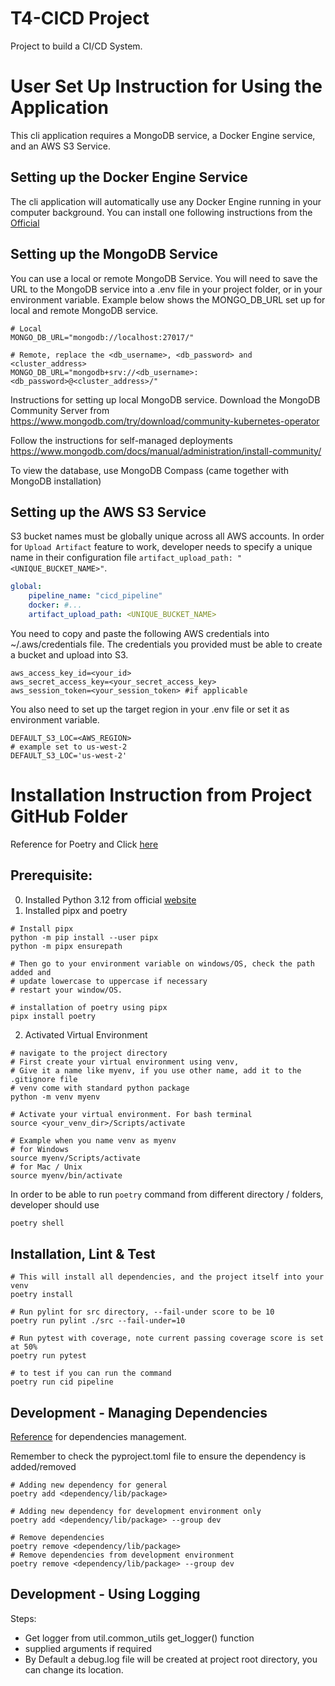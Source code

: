# T4-CICD Project

Project to build a CI/CD System.

# User Set Up Instruction for Using the Application

This cli application requires a MongoDB service, a Docker Engine service, and an AWS S3 Service.

## Setting up the Docker Engine Service

The cli application will automatically use any Docker Engine running in your computer background.
You can install one following instructions from the [Official](https://www.docker.com/products/docker-desktop/)

## Setting up the MongoDB Service

You can use a local or remote MongoDB Service. You will need to save the URL to the MongoDB service
into a .env file in your project folder, or in your environment variable. Example below shows the
MONGO_DB_URL set up for local and remote MongoDB service.

```shell
# Local
MONGO_DB_URL="mongodb://localhost:27017/"

# Remote, replace the <db_username>, <db_password> and <cluster_address>
MONGO_DB_URL="mongodb+srv://<db_username>:<db_password>@<cluster_address>/"
```

Instructions for setting up local MongoDB service.
Download the MongoDB Community Server from
https://www.mongodb.com/try/download/community-kubernetes-operator

Follow the instructions for self-managed deployments
https://www.mongodb.com/docs/manual/administration/install-community/

To view the database, use MongoDB Compass (came together with MongoDB installation)

## Setting up the AWS S3 Service

S3 bucket names must be globally unique across all AWS accounts. In order for `Upload Artifact` feature to work, developer needs to specify a unique name in their configuration file `artifact_upload_path: "<UNIQUE_BUCKET_NAME>"`.
```yml
global:
    pipeline_name: "cicd_pipeline"
    docker: #...
    artifact_upload_path: <UNIQUE_BUCKET_NAME>
```

You need to copy and paste the following AWS credentials into ~/.aws/credentials file.
The credentials you provided must be able to create a bucket and upload into S3.

```shell
aws_access_key_id=<your_id>
aws_secret_access_key=<your_secret_access_key>
aws_session_token=<your_session_token> #if applicable
```

You also need to set up the target region in your .env file or set it as environment variable.

```shell
DEFAULT_S3_LOC=<AWS_REGION>
# example set to us-west-2
DEFAULT_S3_LOC='us-west-2'
```

# Installation Instruction from Project GitHub Folder

Reference for Poetry and Click [here](https://medium.com/@chinsj/develop-and-deploy-cli-tool-on-python-with-poetry-and-click-ab62f4341c45)

## Prerequisite:

0. Installed Python 3.12 from official [website](https://www.python.org/downloads/)
1. Installed pipx and poetry

```shell
# Install pipx
python -m pip install --user pipx
python -m pipx ensurepath

# Then go to your environment variable on windows/OS, check the path added and
# update lowercase to uppercase if necessary
# restart your window/OS.

# installation of poetry using pipx
pipx install poetry
```

2. Activated Virtual Environment

```shell
# navigate to the project directory
# First create your virtual environment using venv,
# Give it a name like myenv, if you use other name, add it to the .gitignore file
# venv come with standard python package
python -m venv myenv

# Activate your virtual environment. For bash terminal
source <your_venv_dir>/Scripts/activate

# Example when you name venv as myenv
# for Windows
source myenv/Scripts/activate
# for Mac / Unix
source myenv/bin/activate
```

In order to be able to run `poetry` command from different directory / folders,
developer should use
```sh
poetry shell
```

## Installation, Lint & Test

```shell
# This will install all dependencies, and the project itself into your venv
poetry install

# Run pylint for src directory, --fail-under score to be 10
poetry run pylint ./src --fail-under=10

# Run pytest with coverage, note current passing coverage score is set at 50%
poetry run pytest

# to test if you can run the command
poetry run cid pipeline
```

## Development - Managing Dependencies

[Reference](https://python-poetry.org/docs/managing-dependencies/#installing-group-dependencies) for dependencies management.

Remember to check the pyproject.toml file to ensure the dependency is added/removed

```shell
# Adding new dependency for general
poetry add <dependency/lib/package>

# Adding new dependency for development environment only
poetry add <dependency/lib/package> --group dev

# Remove dependencies
poetry remove <dependency/lib/package>
# Remove dependencies from development environment
poetry remove <dependency/lib/package> --group dev
```

## Development - Using Logging

Steps:

- Get logger from util.common_utils get_logger() function
- supplied arguments if required
- By Default a debug.log file will be created at project root directory, you can change its location.
